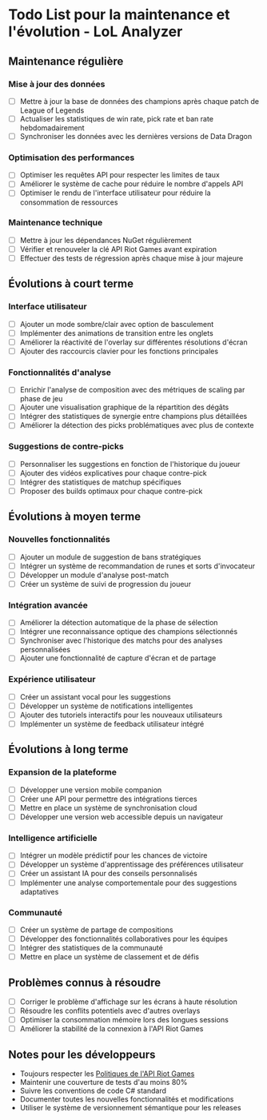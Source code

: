 # Todo List pour la maintenance et l'évolution - LoL Analyzer

## Maintenance régulière

### Mise à jour des données
- [ ] Mettre à jour la base de données des champions après chaque patch de League of Legends
- [ ] Actualiser les statistiques de win rate, pick rate et ban rate hebdomadairement
- [ ] Synchroniser les données avec les dernières versions de Data Dragon

### Optimisation des performances
- [ ] Optimiser les requêtes API pour respecter les limites de taux
- [ ] Améliorer le système de cache pour réduire le nombre d'appels API
- [ ] Optimiser le rendu de l'interface utilisateur pour réduire la consommation de ressources

### Maintenance technique
- [ ] Mettre à jour les dépendances NuGet régulièrement
- [ ] Vérifier et renouveler la clé API Riot Games avant expiration
- [ ] Effectuer des tests de régression après chaque mise à jour majeure

## Évolutions à court terme

### Interface utilisateur
- [ ] Ajouter un mode sombre/clair avec option de basculement
- [ ] Implémenter des animations de transition entre les onglets
- [ ] Améliorer la réactivité de l'overlay sur différentes résolutions d'écran
- [ ] Ajouter des raccourcis clavier pour les fonctions principales

### Fonctionnalités d'analyse
- [ ] Enrichir l'analyse de composition avec des métriques de scaling par phase de jeu
- [ ] Ajouter une visualisation graphique de la répartition des dégâts
- [ ] Intégrer des statistiques de synergie entre champions plus détaillées
- [ ] Améliorer la détection des picks problématiques avec plus de contexte

### Suggestions de contre-picks
- [ ] Personnaliser les suggestions en fonction de l'historique du joueur
- [ ] Ajouter des vidéos explicatives pour chaque contre-pick
- [ ] Intégrer des statistiques de matchup spécifiques
- [ ] Proposer des builds optimaux pour chaque contre-pick

## Évolutions à moyen terme

### Nouvelles fonctionnalités
- [ ] Ajouter un module de suggestion de bans stratégiques
- [ ] Intégrer un système de recommandation de runes et sorts d'invocateur
- [ ] Développer un module d'analyse post-match
- [ ] Créer un système de suivi de progression du joueur

### Intégration avancée
- [ ] Améliorer la détection automatique de la phase de sélection
- [ ] Intégrer une reconnaissance optique des champions sélectionnés
- [ ] Synchroniser avec l'historique des matchs pour des analyses personnalisées
- [ ] Ajouter une fonctionnalité de capture d'écran et de partage

### Expérience utilisateur
- [ ] Créer un assistant vocal pour les suggestions
- [ ] Développer un système de notifications intelligentes
- [ ] Ajouter des tutoriels interactifs pour les nouveaux utilisateurs
- [ ] Implémenter un système de feedback utilisateur intégré

## Évolutions à long terme

### Expansion de la plateforme
- [ ] Développer une version mobile companion
- [ ] Créer une API pour permettre des intégrations tierces
- [ ] Mettre en place un système de synchronisation cloud
- [ ] Développer une version web accessible depuis un navigateur

### Intelligence artificielle
- [ ] Intégrer un modèle prédictif pour les chances de victoire
- [ ] Développer un système d'apprentissage des préférences utilisateur
- [ ] Créer un assistant IA pour des conseils personnalisés
- [ ] Implémenter une analyse comportementale pour des suggestions adaptatives

### Communauté
- [ ] Créer un système de partage de compositions
- [ ] Développer des fonctionnalités collaboratives pour les équipes
- [ ] Intégrer des statistiques de la communauté
- [ ] Mettre en place un système de classement et de défis

## Problèmes connus à résoudre

- [ ] Corriger le problème d'affichage sur les écrans à haute résolution
- [ ] Résoudre les conflits potentiels avec d'autres overlays
- [ ] Optimiser la consommation mémoire lors des longues sessions
- [ ] Améliorer la stabilité de la connexion à l'API Riot Games

## Notes pour les développeurs

- Toujours respecter les [Politiques de l'API Riot Games](https://developer.riotgames.com/policies/general)
- Maintenir une couverture de tests d'au moins 80%
- Suivre les conventions de code C# standard
- Documenter toutes les nouvelles fonctionnalités et modifications
- Utiliser le système de versionnement sémantique pour les releases

